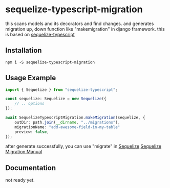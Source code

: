 # sequelize-typescript-migration

this scans models and its decorators and find changes. and generates migration up, down function like "makemigration" in django framework.
this is based on [sequelize-typescript](https://www.npmjs.com/package/sequelize-typescript)

## Installation

```
npm i -S sequelize-typescript-migration
```

## Usage Example

```typescript
import { Sequelize } from "sequelize-typescript";

const sequelize: Sequelize = new Sequelize({
	// .. options
});

await SequelizeTypescriptMigration.makeMigration(sequelize, {
	outDir: path.join(__dirname, "../migrations"),
	migrationName: "add-awesome-field-in-my-table"
	preview: false,
});
```

after generate successfully, you can use "migrate" in [Sequelize](https://sequelize.org/)
[Sequelize Migration Manual](https://sequelize.org/master/manual/migrations.html)

## Documentation

not ready yet.
